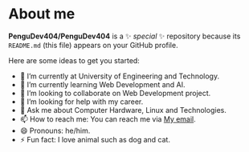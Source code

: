 # About me


**PenguDev404/PenguDev404** is a ✨ _special_ ✨ repository because its `README.md` (this file) appears on your GitHub profile.

Here are some ideas to get you started:

- 🔭 I’m currently at University of Engineering and Technology.
- 🌱 I’m currently learning Web Development and AI.
- 👯 I’m looking to collaborate on Web Development project.
- 🤔 I’m looking for help with my career.
- 💬 Ask me about Computer Hardware, Linux and Technologies.
- 📫 How to reach me: You can reach me via <a href= "mailto: nphuc0111dev@gmail.com"> My email</a>.
- 😄 Pronouns: he/him.
- ⚡ Fun fact: I love animal such as dog and cat.

